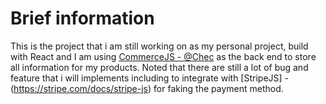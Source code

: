 # Brief information
This is the project that i am still working on as my personal project, build with React and I am using [CommerceJS - @Chec](https://github.com/chec/commerce.js)
 as the back end to store all information for my products. Noted that there are still a lot of bug and feature that i will implements including to integrate with [StripeJS] - (https://stripe.com/docs/stripe-js) for faking the payment method.
